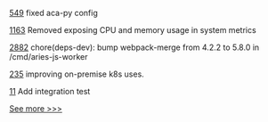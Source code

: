 
[549](https://github.com/hyperledger-labs/business-partner-agent/pull/549) fixed aca-py config

[1163](https://github.com/hyperledger/iroha/pull/1163) Removed exposing CPU and memory usage in system metrics

[2882](https://github.com/hyperledger/aries-framework-go/pull/2882) chore(deps-dev): bump webpack-merge from 4.2.2 to 5.8.0 in /cmd/aries-js-worker

[235](https://github.com/hyperledger-labs/minifabric/pull/235) improving on-premise k8s uses.

[11](https://github.com/hyperledger-labs/blockchain-verifier/pull/11) Add integration test


[See more >>>](https://start-here.hyperledger.org/pull-requests)
